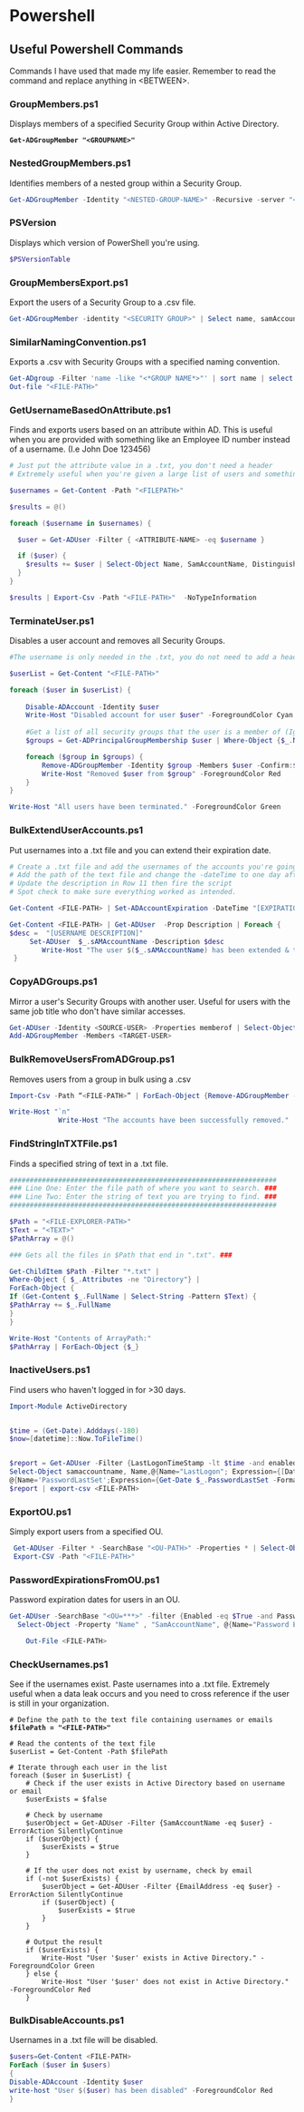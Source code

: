 # Powershell

## Useful Powershell Commands

Commands I have used that made my life easier. Remember to read the command and replace anything in \<BETWEEN>.

### GroupMembers.ps1

Displays members of a specified Security Group within Active Directory.

<pre class="language-powershell"><code class="lang-powershell"><strong>Get-ADGroupMember "&#x3C;GROUPNAME>"
</strong></code></pre>

### NestedGroupMembers.ps1

Identifies members of a nested group within a Security Group.

```powershell
Get-ADGroupMember -Identity "<NESTED-GROUP-NAME>" -Recursive -server "<DOMAIN.LOCAL>"
```

### PSVersion

Displays which version of PowerShell you're using.

```powershell
$PSVersionTable
```

### GroupMembersExport.ps1

Export the users of a Security Group to a .csv file.

```powershell
Get-ADGroupMember -identity "<SECURITY GROUP>" | Select name, samAccountname | Export-csv -path "<FILE-PATH>"
```

### SimilarNamingConvention.ps1

Exports a .csv with Security Groups with a specified naming convention.

```powershell
Get-ADgroup -Filter 'name -like "<*GROUP NAME*>"' | sort name | select name |
Out-file "<FILE-PATH>"
```

### GetUsernameBasedOnAttribute.ps1

Finds and exports users based on an attribute within AD. This is useful when you are provided with something like an Employee ID number instead of a username. (I.e John Doe 123456)

```powershell
# Just put the attribute value in a .txt, you don't need a header
# Extremely useful when you're given a large list of users and something like an EID and you need to get their usernames

$usernames = Get-Content -Path "<FILEPATH>"

$results = @()

foreach ($username in $usernames) {

  $user = Get-ADUser -Filter { <ATTRIBUTE-NAME> -eq $username }

  if ($user) {
    $results += $user | Select-Object Name, SamAccountName, DistinguishedName
  }
}

$results | Export-Csv -Path "<FILE-PATH>"  -NoTypeInformation
```

### TerminateUser.ps1

Disables a user account and removes all Security Groups.

```powershell
#The username is only needed in the .txt, you do not need to add a header.

$userList = Get-Content "<FILE-PATH>"

foreach ($user in $userList) {
    
    Disable-ADAccount -Identity $user
    Write-Host "Disabled account for user $user" -ForegroundColor Cyan
    
    #Get a list of all security groups that the user is a member of (Ignore Domain Users so the error doesn't occur)
    $groups = Get-ADPrincipalGroupMembership $user | Where-Object {$_.Name -ne "Domain Users" -and $_.GroupCategory -eq "Security"}

    foreach ($group in $groups) {
        Remove-ADGroupMember -Identity $group -Members $user -Confirm:$false
        Write-Host "Removed $user from $group" -ForegroundColor Red
    }
}

Write-Host "All users have been terminated." -ForegroundColor Green
```

### BulkExtendUserAccounts.ps1

Put usernames into a .txt file and you can extend their expiration date.

```powershell
# Create a .txt file and add the usernames of the accounts you're going to extend. No need to add a header in it.
# Add the path of the text file and change the -dateTime to one day after the expiration date
# Update the description in Row 11 then fire the script 
# Spot check to make sure everything worked as intended.

Get-Content <FILE-PATH> | Set-ADAccountExpiration -DateTime "[EXPIRATION DATE]"  

Get-Content <FILE-PATH> | Get-ADUser  -Prop Description | Foreach {
$desc =  "[USERNAME DESCRIPTION]"
     Set-ADUser  $_.sAMAccountName -Description $desc
        Write-Host "The user $($_.sAMAccountName) has been extended & the description updated to $($desc)" -ForegroundColor Green
 }
```

### CopyADGroups.ps1

Mirror a user's Security Groups with another user. Useful for users with the same job title who don't have similar accesses.

```powershell
Get-ADUser -Identity <SOURCE-USER> -Properties memberof | Select-Object -ExpandProperty memberof | 
Add-ADGroupMember -Members <TARGET-USER>
```

### BulkRemoveUsersFromADGroup.ps1

Removes users from a group in bulk using a .csv

```powershell
Import-Csv -Path “<FILE-PATH>” | ForEach-Object {Remove-ADGroupMember -Identity “<SECURITY-GROUP>” -Members $_.’User-Name’ -Confirm:$false}

Write-Host "`n"
    		Write-Host "The accounts have been successfully removed."
```

### FindStringInTXTFile.ps1

Finds a specified string of text in a .txt file.

```powershell
##################################################################
### Line One: Enter the file path of where you want to search. ###
### Line Two: Enter the string of text you are trying to find. ###
##################################################################

$Path = "<FILE-EXPLORER-PATH>"
$Text = "<TEXT>"
$PathArray = @()

### Gets all the files in $Path that end in ".txt". ###

Get-ChildItem $Path -Filter "*.txt" |
Where-Object { $_.Attributes -ne "Directory"} |
ForEach-Object {
If (Get-Content $_.FullName | Select-String -Pattern $Text) {
$PathArray += $_.FullName
}
}

Write-Host "Contents of ArrayPath:"
$PathArray | ForEach-Object {$_}
```

### InactiveUsers.ps1

Find users who haven't logged in for >30 days.

```powershell
Import-Module ActiveDirectory


$time = (Get-Date).Adddays(-180)
$now=[datetime]::Now.ToFileTime()


$report = Get-ADUser -Filter {LastLogonTimeStamp -lt $time -and enabled -eq $false -and PasswordNeverExpires -eq $false -and (accountexpires -ge $now -or accountexpires -eq 0)} -Properties Name, SamAccountName, DistinguishedName, LastLogonTimeStamp, PasswordLastSet | 
Select-Object samaccountname, Name,@{Name="LastLogon"; Expression={[DateTime]::FromFileTime($_.lastLogonTimestamp).ToString('yyyy-MM-dd')}},
@{Name='PasswordLastSet';Expression={Get-Date $_.PasswordLastSet -Format 'yyyy-MM-dd'}} | sort-object -property LastLogon, PasswordLastSet -Descending
$report | export-csv <FILE-PATH>
```

### ExportOU.ps1

Simply export users from a specified OU.

```powershell
 Get-ADUser -Filter * -SearchBase "<OU-PATH>" -Properties * | Select-Object name, samAccountName, description | 
 Export-CSV -Path "<FILE-PATH>"
```

### PasswordExpirationsFromOU.ps1

Password expiration dates for users in an OU.

```powershell
Get-ADUser -SearchBase "<OU=***>" -filter {Enabled -eq $True -and PasswordNeverExpires -eq $False} -Properties "Name", "SamAccountName","msDS-UserPasswordExpiryTimeComputed" | 
  Select-Object -Property "Name" , "SamAccountName", @{Name="Password Expiry Date"; Expression={[datetime]::FromFileTime($_."msDS-UserPasswordExpiryTimeComputed")}} |

    Out-File <FILE-PATH>
```

### CheckUsernames.ps1

See if the usernames exist. Paste usernames into a .txt file. Extremely useful when a data leak occurs and you need to cross reference if the user is still in your organization.

<pre class="language-powershell"><code class="lang-powershell"># Define the path to the text file containing usernames or emails
<strong>$filePath = "&#x3C;FILE-PATH>"
</strong>
# Read the contents of the text file
$userList = Get-Content -Path $filePath

# Iterate through each user in the list
foreach ($user in $userList) {
    # Check if the user exists in Active Directory based on username or email
    $userExists = $false

    # Check by username
    $userObject = Get-ADUser -Filter {SamAccountName -eq $user} -ErrorAction SilentlyContinue
    if ($userObject) {
        $userExists = $true
    }

    # If the user does not exist by username, check by email
    if (-not $userExists) {
        $userObject = Get-ADUser -Filter {EmailAddress -eq $user} -ErrorAction SilentlyContinue
        if ($userObject) {
            $userExists = $true
        }
    }

    # Output the result
    if ($userExists) {
        Write-Host "User '$user' exists in Active Directory." -ForegroundColor Green
    } else {
        Write-Host "User '$user' does not exist in Active Directory." -ForegroundColor Red
    }
</code></pre>

### BulkDisableAccounts.ps1

Usernames in a .txt file will be disabled.

```powershell
$users=Get-Content <FILE-PATH>
ForEach ($user in $users)
{
Disable-ADAccount -Identity $user
write-host "User $($user) has been disabled" -ForegroundColor Red
}
```
